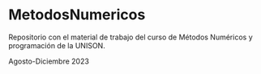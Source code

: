 # MetodosNumericos
Repositorio con el material de trabajo del curso de Métodos Numéricos y programación de la UNISON.

Agosto-Diciembre 2023
